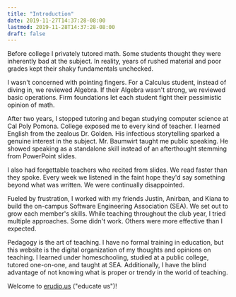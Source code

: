 ```yaml
---
title: "Introduction"
date: 2019-11-27T14:37:28-08:00
lastmod: 2019-11-28T14:37:28-08:00
draft: false
---
```


Before college I privately tutored math. Some students thought they were inherently bad at the subject. In reality, years of rushed material and poor grades kept their shaky fundamentals unchecked. 

I wasn't concerned with pointing fingers.  For a Calculus student, instead of diving in, we reviewed Algebra. If their Algebra wasn't strong, we reviewed basic operations. Firm foundations let each student fight their pessimistic opinion of math.

After two years, I stopped tutoring and began studying computer science at Cal Poly Pomona. College exposed me to every kind of teacher. I learned English from the zealous Dr. Golden. His infectious storytelling sparked a genuine interest in the subject. Mr. Baumwirt taught me public speaking. He showed speaking as a standalone skill instead of an afterthought stemming from PowerPoint slides.

I also had forgettable teachers who recited from slides. We read faster than they spoke. Every week we listened in the faint hope they'd say something beyond what was written. We were continually disappointed.

Fueled by frustration, I worked with my friends Justin, Anirban, and Kiana to build the on-campus Software Engineering Association (SEA). We set out to grow each member's skills. While teaching throughout the club year, I tried multiple approaches. Some didn't work. Others were more effective than I expected.

Pedagogy is the art of teaching. I have no formal training in education, but this website is the digital organization of my thoughts and opinions on teaching. I learned under homeschooling, studied at a public college, tutored one-on-one, and taught at SEA. Additionally, I have the blind advantage of not knowing what is proper or trendy in the world of teaching.

Welcome to [erudio.us](..) ("educate us")!